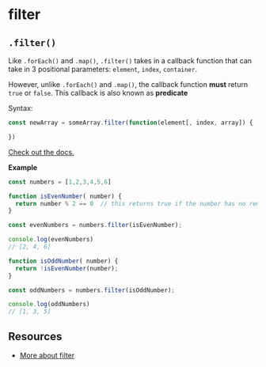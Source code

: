 # filter

## `.filter()`

Like `.forEach()` and `.map()`, `.filter()` takes in a callback function that can take in 3 positional parameters: `element`, `index`, `container`.

However, unlike `.forEach()` and `.map()`, the callback function **must** return `true` or `false`. This callback is also known as **predicate**

Syntax:

```javascript
const newArray = someArray.filter(function(element[, index, array]) {

})
```

[Check out the docs.](https://developer.mozilla.org/en-US/docs/Web/JavaScript/Reference/Global_Objects/Array/filter)

**Example**

```javascript
const numbers = [1,2,3,4,5,6]

function isEvenNumber( number) {
  return number % 2 == 0  // this returns true if the number has no remainder when divided by 2
}

const evenNumbers = numbers.filter(isEvenNumber);

console.log(evenNumbers)
// [2, 4, 6]

function isOddNumber( number) {
  return !isEvenNumber(number);
}

const oddNumbers = numbers.filter(isOddNumber);

console.log(oddNumbers)
// [1, 3, 5]
```

## Resources

* [More about filter](http://adripofjavascript.com/blog/drips/filtering-arrays-with-array-filter.html)

